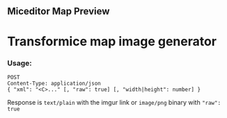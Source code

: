 ## Miceditor Map Preview
# Transformice map image generator

### Usage:

```
POST  
Content-Type: application/json
{ "xml": "<C>..." [, "raw": true] [, "width|height": number] }
```

Response is `text/plain` with the imgur link or `image/png` binary with `"raw": true`
